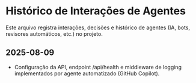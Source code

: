# Histórico de Interações de Agentes

Este arquivo registra interações, decisões e histórico de agentes (IA, bots, revisores automáticos, etc.) no projeto.

## 2025-08-09
- Configuração da API, endpoint /api/health e middleware de logging implementados por agente automatizado (GitHub Copilot).
